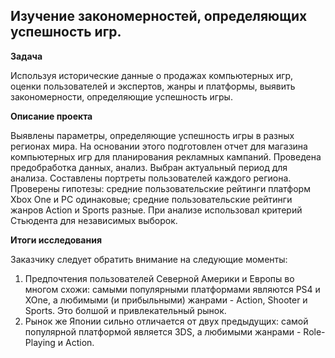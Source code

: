 ## Изучение закономерностей, определяющих успешность игр.


**Задача**   

Используя исторические данные о продажах компьютерных игр, оценки пользователей и экспертов, жанры и платформы, выявить закономерности, определяющие успешность игры.

**Описание проекта**

Выявлены параметры, определяющие успешность игры в разных регионах мира. На основании этого подготовлен отчет для магазина компьютерных игр для планирования рекламных кампаний. Проведена предобработка данных, анализ. Выбран актуальный период для анализа. Составлены портреты пользователей каждого региона. Проверены гипотезы: средние пользовательские рейтинги платформ Xbox One и PC одинаковые; средние пользовательские рейтинги жанров Action и Sports разные. При анализе использовал критерий Стьюдента для независимых выборок.

**Итоги исследования**

Заказчику следует обратить внимание на следующие моменты:
1. Предпочтения пользователей Северной Америки и Европы во многом схожи: самыми популярными платформами являются PS4 и XOne, а любимыми (и прибыльными) жанрами - Action, Shooter и Sports. Это болшой и привлекательный рынок.
2. Рынок же Японии сильно отличается от двух предыдущих: самой популярной платформой является 3DS, а любимыми жанрами - Role-Playing и Action.
